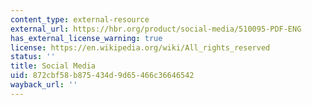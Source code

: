 ```yaml
---
content_type: external-resource
external_url: https://hbr.org/product/social-media/510095-PDF-ENG
has_external_license_warning: true
license: https://en.wikipedia.org/wiki/All_rights_reserved
status: ''
title: Social Media
uid: 872cbf58-b875-434d-9d65-466c36646542
wayback_url: ''
---
```

